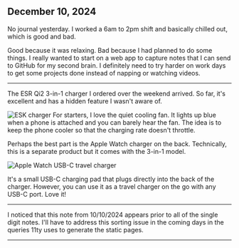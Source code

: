 ## December 10, 2024

No journal yesterday. I worked a 6am to 2pm shift and basically chilled out, which is good and bad.

Good because it was relaxing. Bad because I had planned to do some things. I really wanted to start on a web app to capture notes that I can send to GitHub for my second brain. I definitely need to try harder on work days to get some projects done instead of napping or watching videos.

---

The ESR Qi2 3-in-1 charger I ordered over the weekend arrived. So far, it's excellent and has a hidden feature I wasn't aware of. 

![ESK charger](../../../Images/IMG_0225.jpg)
For starters, I love the quiet cooling fan. It lights up blue when a phone is attached and you can barely hear the fan. The idea is to keep the phone cooler so that the charging rate doesn't throttle. 

Perhaps the best part is the Apple Watch charger on the back. Technically, this is a separate product but it comes with the 3-in-1 model. 

![Apple Watch USB-C travel charger](../../../Images/Watch_charger.JPG)

It's a small USB-C charging pad that plugs directly into the back of the charger. However, you can use it as a travel charger on the go with any USB-C port. Love it! 

---

I noticed that this note from 10/10/2024 appears prior to all of the single digit notes. I'll have to address this sorting issue in the coming days in the queries 11ty uses to generate the static pages.

___



